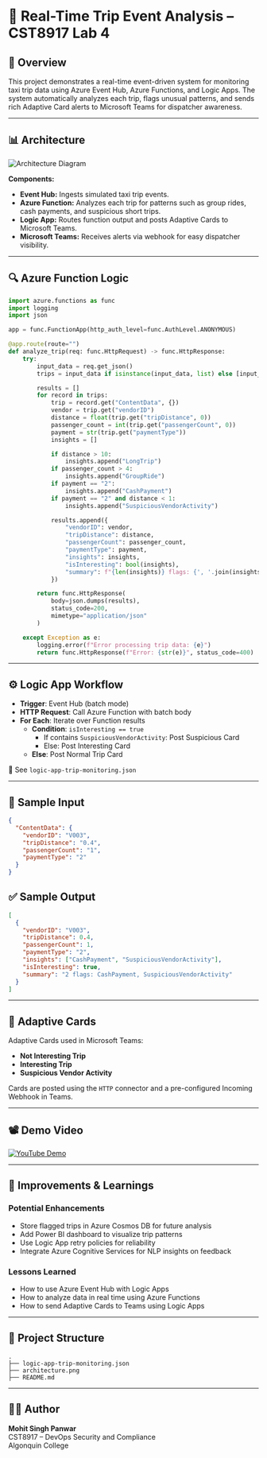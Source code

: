# 🚕 Real-Time Trip Event Analysis – CST8917 Lab 4

## 📘 Overview

This project demonstrates a real-time event-driven system for monitoring taxi trip data using Azure Event Hub, Azure Functions, and Logic Apps. The system automatically analyzes each trip, flags unusual patterns, and sends rich Adaptive Card alerts to Microsoft Teams for dispatcher awareness.

---

## 📊 Architecture

![Architecture Diagram](/flowchart.png)

**Components:**
- **Event Hub:** Ingests simulated taxi trip events.
- **Azure Function:** Analyzes each trip for patterns such as group rides, cash payments, and suspicious short trips.
- **Logic App:** Routes function output and posts Adaptive Cards to Microsoft Teams.
- **Microsoft Teams:** Receives alerts via webhook for easy dispatcher visibility.

---

## 🔍 Azure Function Logic

```python
import azure.functions as func
import logging
import json

app = func.FunctionApp(http_auth_level=func.AuthLevel.ANONYMOUS)

@app.route(route="")
def analyze_trip(req: func.HttpRequest) -> func.HttpResponse:
    try:
        input_data = req.get_json()
        trips = input_data if isinstance(input_data, list) else [input_data]

        results = []
        for record in trips:
            trip = record.get("ContentData", {})
            vendor = trip.get("vendorID")
            distance = float(trip.get("tripDistance", 0))
            passenger_count = int(trip.get("passengerCount", 0))
            payment = str(trip.get("paymentType"))
            insights = []

            if distance > 10:
                insights.append("LongTrip")
            if passenger_count > 4:
                insights.append("GroupRide")
            if payment == "2":
                insights.append("CashPayment")
            if payment == "2" and distance < 1:
                insights.append("SuspiciousVendorActivity")

            results.append({
                "vendorID": vendor,
                "tripDistance": distance,
                "passengerCount": passenger_count,
                "paymentType": payment,
                "insights": insights,
                "isInteresting": bool(insights),
                "summary": f"{len(insights)} flags: {', '.join(insights)}" if insights else "Trip normal"
            })

        return func.HttpResponse(
            body=json.dumps(results),
            status_code=200,
            mimetype="application/json"
        )

    except Exception as e:
        logging.error(f"Error processing trip data: {e}")
        return func.HttpResponse(f"Error: {str(e)}", status_code=400)
```

---

## ⚙️ Logic App Workflow

- **Trigger**: Event Hub (batch mode)
- **HTTP Request**: Call Azure Function with batch body
- **For Each**: Iterate over Function results
  - **Condition**: `isInteresting == true`
    - If contains `SuspiciousVendorActivity`: Post Suspicious Card
    - Else: Post Interesting Card
  - **Else**: Post Normal Trip Card

🔁 See `logic-app-trip-monitoring.json`

---

## 🧪 Sample Input

```json
{
  "ContentData": {
    "vendorID": "V003",
    "tripDistance": "0.4",
    "passengerCount": "1",
    "paymentType": "2"
  }
}
```

## ✅ Sample Output

```json
[
  {
    "vendorID": "V003",
    "tripDistance": 0.4,
    "passengerCount": 1,
    "paymentType": "2",
    "insights": ["CashPayment", "SuspiciousVendorActivity"],
    "isInteresting": true,
    "summary": "2 flags: CashPayment, SuspiciousVendorActivity"
  }
]
```

---

## 💬 Adaptive Cards

Adaptive Cards used in Microsoft Teams:
- **Not Interesting Trip**
- **Interesting Trip**
- **Suspicious Vendor Activity**

Cards are posted using the `HTTP` connector and a pre-configured Incoming Webhook in Teams.

---

## 📽️ Demo Video

[![YouTube Demo](https://img.shields.io/badge/Watch-Demo%20Video-red?logo=youtube)](https://youtu.be/YOUR_VIDEO_LINK)

---

## 🚀 Improvements & Learnings

### Potential Enhancements
- Store flagged trips in Azure Cosmos DB for future analysis
- Add Power BI dashboard to visualize trip patterns
- Use Logic App retry policies for reliability
- Integrate Azure Cognitive Services for NLP insights on feedback

### Lessons Learned
- How to use Azure Event Hub with Logic Apps
- How to analyze data in real time using Azure Functions
- How to send Adaptive Cards to Teams using Logic Apps

---

## 📁 Project Structure

```
.
├── logic-app-trip-monitoring.json
├── architecture.png
├── README.md
```

---

## 👨‍💻 Author

**Mohit Singh Panwar**  
CST8917 – DevOps Security and Compliance  
Algonquin College  

